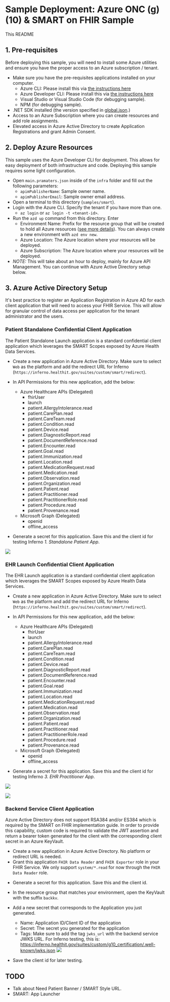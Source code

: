 # Sample Deployment: Azure ONC (g)(10) & SMART on FHIR Sample

This README

## 1. Pre-requisites

Before deploying this sample, you will need to install some Azure utilities and ensure you have the proper access to an Azure subscription / tenant.

- Make sure you have the pre-requisites applications installed on your computer.
  - Azure CLI: Please install this via [the instructions here](https://learn.microsoft.com/en-us/cli/azure/install-azure-cli)
  - Azure Developer CLI: Please install this via [the instructions here](https://learn.microsoft.com/azure/developer/azure-developer-cli/install-azd?tabs=baremetal%2Cwindows)
  - Visual Studio or Visual Studio Code (for debugging sample).
  - NPM (for debugging sample).
- .NET SDK installed (the version specified in [global.json](../../../global.json).)
- Access to an Azure Subscription where you can create resources and add role assignments.
- Elevated access in Azure Active Directory to create Application Registrations and grant Admin Consent.

## 2. Deploy Azure Resources

This sample uses the Azure Developer CLI for deployment. This allows for easy deployment of both infrastructure and code. Deploying this sample requires some light configuration. 

- Open `main.pramaters.json` inside of the `infra` folder and fill out the following parameters:
  - `apimPublisherName`: Sample owner name.
  - `apimPublisherEmail`: Sample owner email address.
- Open a terminal to this directory (`samples/smart`).
- Login with the Azure CLI. Specify the tenant if you have more than one.
  - `az login` or `az login -t <tenant-id>`.
- Run the `azd up` command from this directory. Enter 
  - Environment Name: Prefix for the resource group that will be created to hold all Azure resources ([see more details](https://learn.microsoft.com/en-us/azure/developer/azure-developer-cli/faq#what-is-an-environment-name)). You can always create a new environment with `azd env new`.
  - Azure Location: The Azure location where your resources will be deployed.
  - Azure Subscription: The Azure location where your resources will be deployed.
- *NOTE:* This will take about an hour to deploy, mainly for Azure API Management. You can continue with Azure Active Directory setup below.

## 3. Azure Active Directory Setup

It's best practice to register an Application Registration in Azure AD for each client application that will need to access your FHIR Service. This will allow for granular control of data access per application for the tenant administrator and the users.

### Patient Standalone Confidential Client Application

The Patient Standalone Launch application is a standard confidential client application which leverages the SMART Scopes exposed by Azure Health Data Services.

- Create a new application in Azure Active Directory. Make sure to select `Web` as the platform and add the redirect URL for Inferno (`https://inferno.healthit.gov/suites/custom/smart/redirect`).
- In API Permissions for this new application, add the below:
  - Azure Healthcare APIs (Delegated)
    - fhirUser
    - launch
    - patient.AllergyIntolerance.read
    - patient.CarePlan.read
    - patient.CareTeam.read
    - patient.Condition.read
    - patient.Device.read
    - patient.DiagnosticReport.read
    - patient.DocumentReference.read
    - patient.Encounter.read
    - patient.Goal.read
    - patient.Immunization.read
    - patient.Location.read
    - patient.MedicationRequest.read
    - patient.Medication.read
    - patient.Observation.read
    - patient.Organization.read
    - patient.Patient.read
    - patient.Practitioner.read
    - patient.PractitionerRole.read
    - patient.Procedure.read
    - patient.Provenance.read
  - Microsoft Graph (Delegated)
    - openid
    - offline_access

- Generate a secret for this application. Save this and the client id for testing Inferno *1. Standalone Patient App*.

![](./images/confidential-client-1.png)

### EHR Launch Confidential Client Application

The EHR Launch application is a standard confidential client application which leverages the SMART Scopes exposed by Azure Health Data Services.

- Create a new application in Azure Active Directory. Make sure to select `Web` as the platform and add the redirect URL for Inferno (`https://inferno.healthit.gov/suites/custom/smart/redirect`).
- In API Permissions for this new application, add the below:
  - Azure Healthcare APIs (Delegated)
    - fhirUser
    - launch
    - patient.AllergyIntolerance.read
    - patient.CarePlan.read
    - patient.CareTeam.read
    - patient.Condition.read
    - patient.Device.read
    - patient.DiagnosticReport.read
    - patient.DocumentReference.read
    - patient.Encounter.read
    - patient.Goal.read
    - patient.Immunization.read
    - patient.Location.read
    - patient.MedicationRequest.read
    - patient.Medication.read
    - patient.Observation.read
    - patient.Organization.read
    - patient.Patient.read
    - patient.Practitioner.read
    - patient.PractitionerRole.read
    - patient.Procedure.read
    - patient.Provenance.read
  - Microsoft Graph (Delegated)
    - openid
    - offline_access

- Generate a secret for this application. Save this and the client id for testing Inferno *3. EHR Practitioner App*.

![](./images/confidential-client-1.png)

![](./images/)

### Backend Service Client Application

Azure Active Directory does not support RSA384 and/or ES384 which is required by the SMART on FHIR implementation guide. In order to provide this capability, custom code is required to validate the JWT assertion and return a bearer token generated for the client with the corresponding client secret in an Azure KeyVault.

- Create a new application in Azure Active Directory. No platform or redirect URL is needed.
- Grant this application `FHIR Data Reader` and `FHIR Exporter` role in your FHIR Service. We only support `system/*.read` for now through the `FHIR Data Reader` role.
<!--- In API Permissions for this new application, add the below:
  - Azure Healthcare APIs (Application)
    - system.all.read
- Grant admin consent for your Application on the API Permission page-->
- Generate a secret for this application. Save this and the client id.
- In the resource group that matches your environment, open the KeyVault with the suffix `backkv`.
- Add a new secret that corresponds to the Application you just generated. 
  - Name: Application ID/Client ID of the application
  - Secret: The secret you generated for the application
  - Tags: Make sure to add the tag `jwks_url` with the backend service JWKS URL. For Inferno testing, this is: https://inferno.healthit.gov/suites/custom/g10_certification/.well-known/jwks.json
![](./images/keyvault-reg.png)

- Save the client id for later testing.

## TODO

- Talk about Need Patient Banner / SMART Style URL.
- SMART: App Launcher